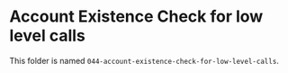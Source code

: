 # Account Existence Check for low level calls

This folder is named `044-account-existence-check-for-low-level-calls`.